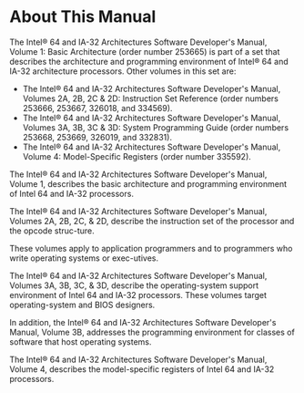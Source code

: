 # About This Manual

The Intel® 64 and IA-32 Architectures Software Developer's Manual, Volume 1: Basic Architecture (order number 253665) is part of a set that describes the architecture and programming environment of Intel® 64 and IA-32 architecture processors. Other volumes in this set are:

- The Intel® 64 and IA-32 Architectures Software Developer's Manual, Volumes 2A, 2B, 2C & 2D: Instruction Set Reference (order numbers 253666, 253667, 326018, and 334569).
- The Intel® 64 and IA-32 Architectures Software Developer's Manual, Volumes 3A, 3B, 3C & 3D: System Programming Guide (order numbers 253668, 253669, 326019, and 332831).
- The Intel® 64 and IA-32 Architectures Software Developer's Manual, Volume 4: Model-Specific Registers (order number 335592).

The Intel® 64 and IA-32 Architectures Software Developer's Manual, Volume 1, describes the basic architecture and programming environment of Intel 64 and IA-32 processors.

The Intel® 64 and IA-32 Architectures Software Developer's Manual, Volumes 2A, 2B, 2C, & 2D, describe the instruction set of the processor and the opcode struc-ture.

These volumes apply to application programmers and to programmers who write operating systems or exec-utives.

The Intel® 64 and IA-32 Architectures Software Developer's Manual, Volumes 3A, 3B, 3C, & 3D, describe the operating-system support environment of Intel 64 and IA-32 processors. These volumes target operating-system and BIOS designers.

In addition, the Intel® 64 and IA-32 Architectures Software Developer's Manual, Volume 3B, addresses the programming environment for classes of software that host operating systems.

The Intel® 64 and IA-32 Architectures Software Developer's Manual, Volume 4, describes the model-specific registers of Intel 64 and IA-32 processors.
